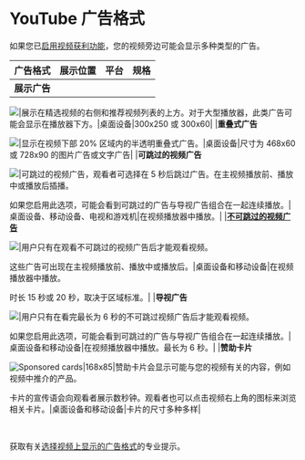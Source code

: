 # YouTube 广告格式

如果您已[启用视频获利功能](https://support.google.com/youtube/answer/94522)，您的视频旁边可能会显示多种类型的广告。

|**广告格式**|**展示位置**|**平台**|**规格**|
| --- | --- | --- | --- |
|**展示广告**

![](https://lh4.googleusercontent.com/IRkisJLMnmt4sv_hVhTthh2W9NAGJ27VGPdaydvz9O5-HSWo8VoaEcG36Fo9zZH8FgRUmzn5Blp7-GY3SRmOzlLEX6Th0z50noG683TcLxsIDhIogpBbOJfkNrfpDfNlfQ)|展示在精选视频的右侧和推荐视频列表的上方。对于大型播放器，此类广告可能会显示在播放器下方。|桌面设备|300x250 或 300x60|
|**重叠式广告**

![](https://lh5.googleusercontent.com/Wm53Ol80wsE8azgDBq5G3py473LtRN49WlLtuTZ5Xlf0LRZQx2NzBfnrn1YAMGKGQEK2R0pOvLrQfpiLEQ8RoEzwS6yu1btfysRNBH4kL2hEonHESNMZ3rYADMY-zvWTrQ)|显示在视频下部 20% 区域内的半透明重叠式广告。|桌面设备|尺寸为 468x60 或 728x90 的图片广告或文字广告|
|**可跳过的视频广告**

![](https://lh5.googleusercontent.com/67OB4bhkplZPGv4K5jz7lDE1bDgbKkggDQsI4DyY2Vp0F_xWPvSdJ3IRov0NdVltSdbliwSvgnGxjg5-N6_Xw96SExB6pNI1pKIWSMlUWy_4sIN2_lI_HIGIkWCRyrTy3A)|可跳过的视频广告，观看者可选择在 5 秒后跳过广告。在主视频播放前、播放中或播放后插播。

如果您启用此选项，可能会看到可跳过的广告与导视广告组合在一起连续播放。|桌面设备、移动设备、电视和游戏机|在视频播放器中播放。|
|**[不可跳过的视频广告](https://support.google.com/youtube/answer/188038)**

[![](https://lh3.googleusercontent.com/ahw2vHSRpQmPIDpMffaJDdia2YzDujSrcTJZVsfItLUoz95OGXVJrLqgchOpDoNbz-UNETX83geeLu93cGoniQFZDLnOBxKi6V9FGN1OR1RyBFXG3Y8oUvasuluS275RPQ)](https://support.google.com/youtube/answer/188038)|用户只有在观看不可跳过的视频广告后才能观看视频。

这些广告可出现在主视频播放前、播放中或播放后。|桌面设备和移动设备|在视频播放器中播放。

时长 15 秒或 20 秒，取决于区域标准。|
|**导视广告**

![](https://lh3.googleusercontent.com/ahw2vHSRpQmPIDpMffaJDdia2YzDujSrcTJZVsfItLUoz95OGXVJrLqgchOpDoNbz-UNETX83geeLu93cGoniQFZDLnOBxKi6V9FGN1OR1RyBFXG3Y8oUvasuluS275RPQ)|用户只有在看完最长为 6 秒的不可跳过视频广告后才能观看视频。

如果您启用此选项，可能会看到可跳过的广告与导视广告组合在一起连续播放。|桌面设备和移动设备|在视频播放器中播放。最长为 6 秒。|
|**赞助卡片**

![Sponsored cards\|168x85](https://lh3.googleusercontent.com/t3uud2Yi6VNm4pXEhGFrx4cp-qPHEsXW7Ilga4ZHZLQi80_4oNq-xqiDD2OWMS8AQNY=w168-h85 "Sponsored cards")|赞助卡片会显示可能与您的视频有关的内容，例如视频中推介的产品。

卡片的宣传语会向观看者展示数秒钟。观看者也可以点击视频右上角的图标来浏览相关卡片。|桌面设备和移动设备|卡片的尺寸多种多样|

 

获取有关[选择视频上显示的广告格式](https://creatoracademy.youtube.com/page/lesson/ad-types)的专业提示。